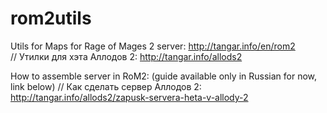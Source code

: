# rom2utils
Utils for Maps for Rage of Mages 2 server: http://tangar.info/en/rom2                              
// Утилки для хэта Аллодов 2: http://tangar.info/allods2

How to assemble server in RoM2: (guide available only in Russian for now, link below) 
// Как сделать сервер Аллодов 2: http://tangar.info/allods2/zapusk-servera-heta-v-allody-2
